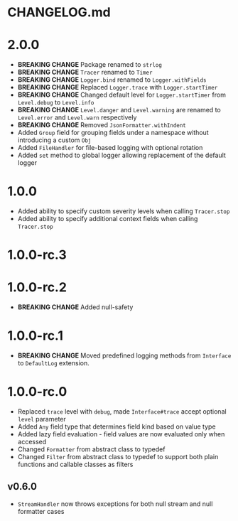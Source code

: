 # CHANGELOG.md

# 2.0.0

- **BREAKING CHANGE** Package renamed to `strlog`
- **BREAKING CHANGE** `Tracer` renamed to `Timer`
- **BREAKING CHANGE** `Logger.bind` renamed to `Logger.withFields`
- **BREAKING CHANGE** Replaced `Logger.trace` with `Logger.startTimer`
- **BREAKING CHANGE** Changed default level for `Logger.startTimer` from `Level.debug` to `Level.info`
- **BREAKING CHANGE** `Level.danger` and `Level.warning` are renamed to `Level.error` and `Level.warn` respectively
- **BREAKING CHANGE** Removed `JsonFormatter.withIndent`
- Added `Group` field for grouping fields under a namespace without introducing a custom `Obj`
- Added `FileHandler` for file-based logging with optional rotation
- Added `set` method to global logger allowing replacement of the default logger

# 1.0.0

- Added ability to specify custom severity levels when calling `Tracer.stop`
- Added ability to specify additional context fields when calling `Tracer.stop`

# 1.0.0-rc.3

# 1.0.0-rc.2

- **BREAKING CHANGE** Added null-safety

# 1.0.0-rc.1

- **BREAKING CHANGE** Moved predefined logging methods from `Interface` to `DefaultLog` extension.

# 1.0.0-rc.0

- Replaced `trace` level with `debug`, made `Interface#trace` accept optional `level` parameter
- Added `Any` field type that determines field kind based on value type
- Added lazy field evaluation - field values are now evaluated only when accessed
- Changed `Formatter` from abstract class to typedef
- Changed `Filter` from abstract class to typedef
  to support both plain functions and callable classes as filters

## v0.6.0

- `StreamHandler` now throws exceptions for both null stream and null formatter cases
